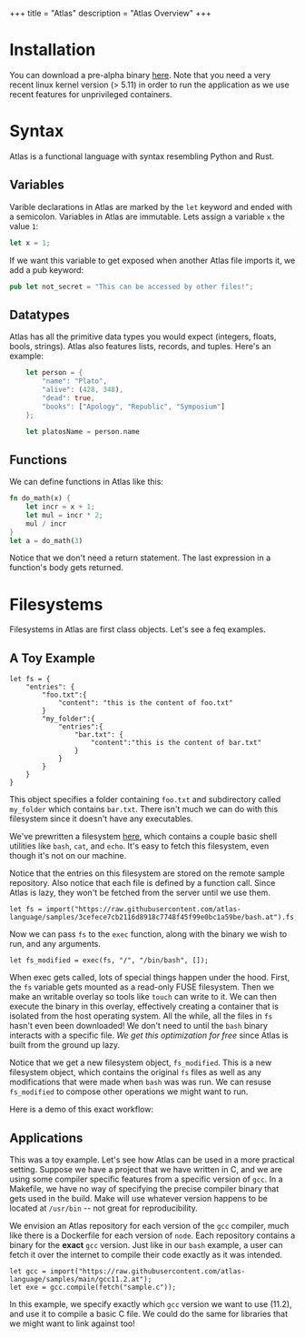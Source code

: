 +++
title = "Atlas"
description = "Atlas Overview"
+++

# Installation

You can download a pre-alpha binary 
[here](https://github.com/atlas-language/atlas/releases/download/demo-prealpha/atlas-x86\_64.AppImage).
Note that you need a very recent linux kernel version (> 5.11) in order to run the application as we use recent features for unprivileged containers.

# Syntax

Atlas is a functional language with syntax resembling Python and Rust.

## Variables

Varible declarations in Atlas are marked by the `let` keyword and ended with a semicolon.
Variables in Atlas are immutable.
Lets assign a variable `x` the value `1`:

```rust
let x = 1;
```

If we want this variable to get exposed when another Atlas file imports it, we add a pub keyword:

```rust
pub let not_secret = "This can be accessed by other files!";
```


## Datatypes

Atlas has all the primitive data types you would expect (integers, floats, bools, strings).
Atlas also features lists, records, and tuples. Here's an example:
```rust
    let person = {
        "name": "Plato",
        "alive": (428, 348),
        "dead": true,
        "books": ["Apology", "Republic", "Symposium"]
    };

    let platosName = person.name
```

## Functions

We can define functions in Atlas like this:

```rust
fn do_math(x) {
    let incr = x + 1;
    let mul = incr * 2;
    mul / incr
}
let a = do_math(3)
```

Notice that we don't need a return statement. The last expression in a function's body gets returned.

# Filesystems

Filesystems in Atlas are first class objects. Let's see a feq examples.


## A Toy Example

```
let fs = {
    "entries": {
        "foo.txt":{
            "content": "this is the content of foo.txt"
        }
        "my_folder":{
            "entries":{
                "bar.txt": {
                    "content":"this is the content of bar.txt"
                }
            }
        }
    }
}
```

This object specifies a folder containing `foo.txt` and subdirectory called `my_folder` which contains `bar.txt`.
There isn't much we can do with this filesystem since it doesn't have any executables.

We've prewritten a filesystem [here](https://raw.githubusercontent.com/atlas-language/samples/3cefece7cb2116d8918c7748f45f99e0bc1a59be/bash.at), which contains a couple basic shell utilities like `bash`, `cat`, and `echo`.
It's easy to fetch this filesystem, even though it's not on our machine.

Notice that the entries on this filesystem are stored on the remote sample repository. Also notice that each file is
defined by a function call. Since Atlas is lazy, they won't be fetched from the server until we use them.

```
let fs = import("https://raw.githubusercontent.com/atlas-language/samples/3cefece7cb2116d8918c7748f45f99e0bc1a59be/bash.at").fs;
```

Now we can pass `fs` to the `exec` function, along with the binary we wish to run, and any arguments.

```let fs_modified = exec(fs, "/", "/bin/bash", []);```

When exec gets called, lots of special things happen under the hood. 
First, the `fs` variable gets mounted as a read-only FUSE filesystem. 
Then we make an writable overlay so tools like `touch` can write to it. 
We can then execute the binary in this overlay, effectively creating a container that is isolated from the host operating system.
All the while, all the files in `fs` hasn't even been downloaded!
We don't need to until the `bash` binary interacts with a specific file. *We get this optimization for free*
since Atlas is built from the ground up lazy.

Notice that we get a new filesystem object, `fs_modified`. This is a new filesystem object, which contains
the original `fs` files as well as any modifications that were made when `bash` was was run. We can resuse
`fs_modified` to compose other operations we might want to run.

Here is a demo of this exact workflow:

<script src="https://asciinema.org/a/1FODZaoDtGNjuaDVDVvYzJVsg.js" id="asciicast-1FODZaoDtGNjuaDVDVvYzJVsg" async></script>

## Applications

This was a toy example. Let's see how Atlas can be used in a more practical setting.
Suppose we have a project that we have written in C, and we are using some compiler specific features
from a specific version of `gcc`. In a Makefile, we have no way of specifying the precise compiler
binary that gets used in the build. Make will use whatever version happens to be located at `/usr/bin` --
not great for reproducibility.

We envision an Atlas repository for each version of the `gcc` compiler, much like there is a Dockerfile for
each version of `node`. Each repository contains a binary for the **exact** `gcc` version. Just like in our `bash`
example, a user can fetch it over the internet to compile their code exactly as it was intended.

```
let gcc = import("https://raw.githubusercontent.com/atlas-language/samples/main/gcc11.2.at");
let exe = gcc.compile(fetch("sample.c"));
```

In this example, we specify exactly which `gcc` version we want to use (11.2), and use it to compile
a basic C file. We could do the same for libraries that we might want to link against too!
